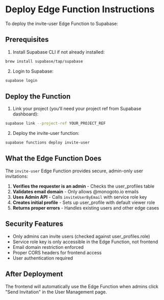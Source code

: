 # Deploy Edge Function Instructions

To deploy the invite-user Edge Function to Supabase:

## Prerequisites
1. Install Supabase CLI if not already installed:
```bash
brew install supabase/tap/supabase
```

2. Login to Supabase:
```bash
supabase login
```

## Deploy the Function

1. Link your project (you'll need your project ref from Supabase dashboard):
```bash
supabase link --project-ref YOUR_PROJECT_REF
```

2. Deploy the invite-user function:
```bash
supabase functions deploy invite-user
```

## What the Edge Function Does

The `invite-user` Edge Function provides secure, admin-only user invitations:

1. **Verifies the requester is an admin** - Checks the user_profiles table
2. **Validates email domain** - Only allows @monogoto.io emails  
3. **Uses Admin API** - Calls `inviteUserByEmail` with service role key
4. **Creates initial profile** - Sets up user_profile with default viewer role
5. **Returns proper errors** - Handles existing users and other edge cases

## Security Features

- Only admins can invite users (checked against user_profiles.role)
- Service role key is only accessible in the Edge Function, not frontend
- Email domain restriction enforced
- Proper CORS headers for frontend access
- User authentication required

## After Deployment

The frontend will automatically use the Edge Function when admins click "Send Invitation" in the User Management page.
